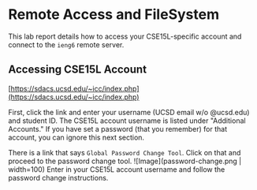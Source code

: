 # Remote Access and FileSystem
This lab report details how to access your CSE15L-specific account and connect to the `ieng6` remote server.


## Accessing CSE15L Account
[https://sdacs.ucsd.edu/~icc/index.php](https://sdacs.ucsd.edu/~icc/index.php)

First, click the link and enter your username (UCSD email w/o @ucsd.edu) and student ID. The CSE15L account username is listed under "Additional Accounts." 
If you have set a password (that you remember) for that account, you can ignore this next section.

There is a link that says `Global Password Change Tool`. Click on that and proceed to the password change tool.
![Image](password-change.png | width=100)
Enter in your CSE15L account username and follow the password change instructions.


